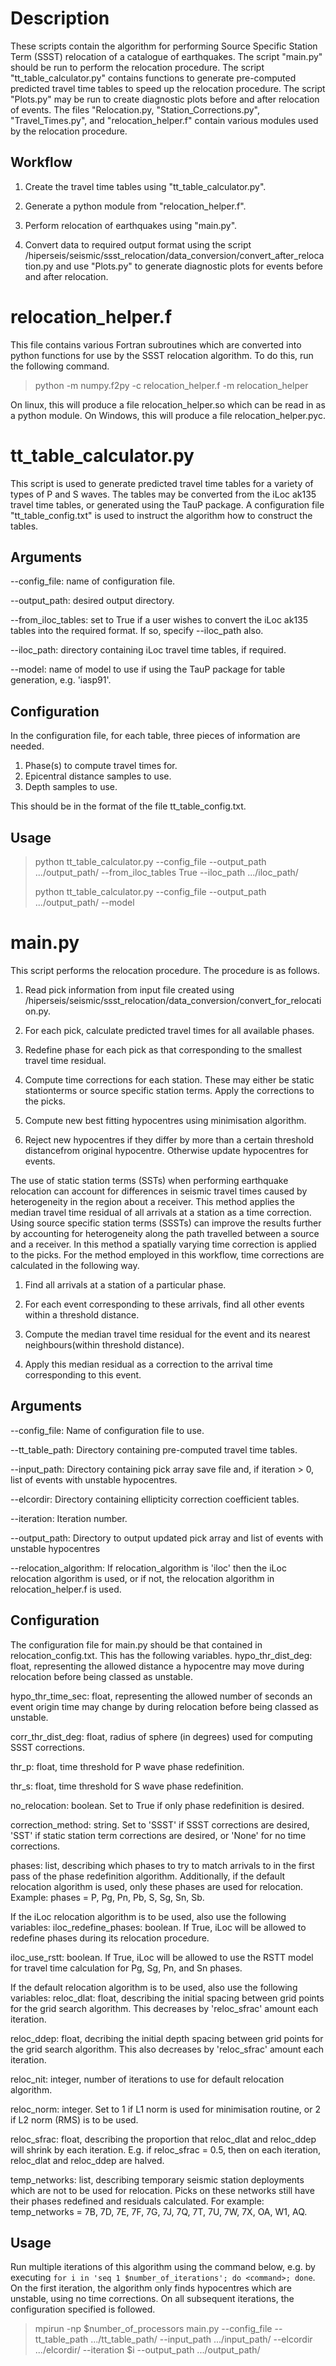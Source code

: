 # Description
These scripts contain the algorithm for performing Source Specific Station Term (SSST) relocation of a catalogue of earthquakes. The script "main.py" should be run to perform the relocation procedure. The script "tt_table_calculator.py" contains functions to generate pre-computed predicted travel time tables to speed up the relocation procedure. The script "Plots.py" may be run to create diagnostic plots before and after relocation of events. The files "Relocation.py, "Station_Corrections.py", "Travel_Times.py", and "relocation_helper.f" contain various modules used by the relocation procedure.

Workflow
--------
1) Create the travel time tables using "tt_table_calculator.py".

2) Generate a python module from "relocation_helper.f".

3) Perform relocation of earthquakes using "main.py".

4) Convert data to required output format using the script /hiperseis/seismic/ssst_relocation/data_conversion/convert_after_relocation.py and use "Plots.py" to generate diagnostic plots for events before and after relocation.


# relocation_helper.f
This file contains various Fortran subroutines which are converted into python functions for use by the SSST relocation algorithm. To do this, run the following command.

>
> python -m numpy.f2py -c relocation_helper.f -m relocation_helper
>

On linux, this will produce a file relocation_helper.so which can be read in as a python module. On Windows, this will produce a file relocation_helper.pyc.


# tt_table_calculator.py
This script is used to generate predicted travel time tables for a variety of types of P and S waves. The tables may be converted from the iLoc ak135 travel time tables, or generated using the TauP package. A configuration file "tt_table_config.txt" is used to instruct the algorithm how to construct the tables.


Arguments
---------
--config_file: name of configuration file.

--output_path: desired output directory.

--from_iloc_tables: set to True if a user wishes to convert the iLoc ak135 tables into the required format. If so, specify --iloc_path also.

--iloc_path: directory containing iLoc travel time tables, if required.

--model: name of model to use if using the TauP package for table generation, e.g. 'iasp91'.


Configuration
-------------
In the configuration file, for each table, three pieces of information are needed.
1) Phase(s) to compute travel times for.
2) Epicentral distance samples to use.
3) Depth samples to use.

This should be in the format of the file tt_table_config.txt.


Usage
-----
>
> python tt_table_calculator.py --config_file <configuration file> --output_path .../output_path/ --from_iloc_tables True --iloc_path .../iloc_path/
>
> python tt_table_calculator.py --config_file <configuration file> --output_path .../output_path/ --model <model name>
>


# main.py
This script performs the relocation procedure. The procedure is as follows.

1) Read pick information from input file created using /hiperseis/seismic/ssst_relocation/data_conversion/convert_for_relocation.py. 

2) For each pick, calculate predicted travel times for all available phases.

3) Redefine phase for each pick as that corresponding to the smallest travel time residual.

4) Compute time corrections for each station. These may either be static stationterms or source specific station terms. Apply the corrections to the picks.

5) Compute new best fitting hypocentres using minimisation algorithm. 

6) Reject new hypocentres if they differ by more than a certain threshold distancefrom original hypocentre. Otherwise update hypocentres for events.

The use of static station terms (SSTs) when performing earthquake relocation can account for differences in seismic travel times caused by heterogeneity in the region about a receiver. This method applies the median travel time residual of all arrivals at a station as a time correction.
Using source specific station terms (SSSTs) can improve the results further by accounting for heterogeneity along the path travelled between a source and a receiver. In this method a spatially varying time correction is applied to the picks. 
For the method employed in this workflow, time corrections are calculated in the following way.

1) Find all arrivals at a station of a particular phase.

2) For each event corresponding to these arrivals, find all other events within a threshold distance.

3) Compute the median travel time residual for the event and its nearest neighbours(within threshold distance).

4) Apply this median residual as a correction to the arrival time corresponding to this event.


Arguments
---------
--config_file: Name of configuration file to use.
    
--tt_table_path: Directory containing pre-computed travel time tables.
  
--input_path: Directory containing pick array save file and, if iteration > 0, list of events with unstable hypocentres.
  
--elcordir: Directory containing ellipticity correction coefficient tables.
 
--iteration: Iteration number.
 
--output_path: Directory to output updated pick array and list of events with unstable hypocentres

--relocation_algorithm: If relocation_algorithm is 'iloc' then the iLoc relocation algorithm is used, or if not, the relocation algorithm in relocation_helper.f is used.


Configuration
-------------
The configuration file for main.py should be that contained in relocation_config.txt. This has the following variables.
hypo_thr_dist_deg: float, representing the allowed distance a hypocentre may move during relocation before being classed as unstable.

hypo_thr_time_sec: float, representing the allowed number of seconds an event origin time may change by during relocation before being classed as unstable.

corr_thr_dist_deg: float, radius of sphere (in degrees) used for computing SSST corrections.

thr_p: float, time threshold for P wave phase redefinition.

thr_s: float, time threshold for S wave phase redefinition.

no_relocation: boolean. Set to True if only phase redefinition is desired.

correction_method: string. Set to 'SSST' if SSST corrections are desired, 'SST' if static station term corrections are desired, or 'None' for no time corrections.

phases: list, describing which phases to try to match arrivals to in the first pass of the phase redefinition algorithm. Additionally, if the default relocation algorithm is used, only these phases are used for relocation. Example: phases = P, Pg, Pn, Pb, S, Sg, Sn, Sb.

If the iLoc relocation algorithm is to be used, also use the following variables:
iloc_redefine_phases: boolean. If True, iLoc will be allowed to redefine phases during its relocation procedure.

iloc_use_rstt: boolean. If True, iLoc will be allowed to use the RSTT model for travel time calculation for Pg, Sg, Pn, and Sn phases.

If the default relocation algorithm is to be used, also use the following variables:
reloc_dlat: float, describing the initial spacing between grid points for the grid search algorithm. This decreases by 'reloc_sfrac' amount each iteration.

reloc_ddep: float, decribing the initial depth spacing between grid points for the grid search algorithm. This also decreases by 'reloc_sfrac' amount each iteration.

reloc_nit: integer, number of iterations to use for default relocation algorithm.

reloc_norm: integer. Set to 1 if L1 norm is used for minimisation routine, or 2 if L2 norm (RMS) is to be used.

reloc_sfrac: float, describing the proportion that reloc_dlat and reloc_ddep will shrink by each iteration. E.g. if reloc_sfrac = 0.5, then on each iteration, reloc_dlat and reloc_ddep are halved.

temp_networks: list, describing temporary seismic station deployments which are not to be used for relocation. Picks on these networks still have their phases redefined and residuals calculated. For example: temp_networks = 7B, 7D, 7E, 7F, 7G, 7J, 7Q, 7T, 7U, 7W, 7X, OA, W1, AQ.


Usage
-----
Run multiple iterations of this algorithm using the command below, e.g. by executing `for i in 'seq 1 $number_of_iterations'; do <command>; done`. On the first iteration, the algorithm only finds hypocentres which are unstable, using no time corrections. On all subsequent iterations, the configuration specified is followed.

>
> mpirun -np $number_of_processors main.py --config_file <configuration file> --tt_table_path .../tt_table_path/ --input_path .../input_path/ --elcordir .../elcordir/ --iteration $i --output_path .../output_path/
>
